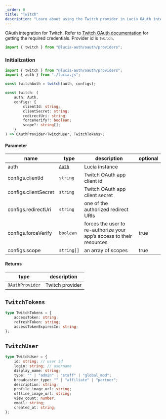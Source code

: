 ```yaml
---
_order: 0
title: "Twitch"
description: "Learn about using the Twitch provider in Lucia OAuth integration"
---
```


OAuth integration for Twitch. Refer to [Twitch OAuth documentation](https://dev.twitch.tv/docs/authentication) for getting the required credentials. Provider id is `twitch`.

```ts
import { twitch } from "@lucia-auth/oauth/providers";
```

### Initialization

```ts
import { twitch } from "@lucia-auth/oauth/providers";
import { auth } from "./lucia.js";

const twitchAuth = twitch(auth, configs);
```

```ts
const twitch: (
	auth: Auth,
	configs: {
		clientId: string;
		clientSecret: string;
		redirectUri: string;
		forceVerify?: boolean;
		scope?: string[];
	}
) => OAuthProvider<TwitchUser, TwitchTokens>;
```

#### Parameter

| name                 | type                                 | description                                                          | optional |
| -------------------- | ------------------------------------ | -------------------------------------------------------------------- | -------- |
| auth                 | [`Auth`](/reference/lucia-auth/auth) | Lucia instance                                                       |          |
| configs.clientId     | `string`                             | Twitch OAuth app client id                                           |          |
| configs.clientSecret | `string`                             | Twitch OAuth app client secret                                       |          |
| configs.redirectUri  | `string`                             | one of the authorized redirect URIs                                  |          |
| configs.forceVerify  | `boolean`                            | forces the user to re-authorize your app’s access to their resources | true     |
| configs.scope        | `string[]`                           | an array of scopes                                                   | true     |

#### Returns

| type                                              | description     |
| ------------------------------------------------- | --------------- |
| [`OAuthProvider`](/reference/oauth/oauthprovider) | Twitch provider |

## `TwitchTokens`

```ts
type TwitchTokens = {
	accessToken: string;
	refreshToken: string;
	accessTokenExpiresIn: string;
};
```

## `TwitchUser`

```ts
type TwitchUser = {
	id: string; // user id
	login: string; // username
	display_name: string;
	type: "" | "admin" | "staff" | "global_mod";
	broadcaster_type: "" | "affiliate" | "partner";
	description: string;
	profile_image_url: string;
	offline_image_url: string;
	view_count: number;
	email: string;
	created_at: string;
};
```
